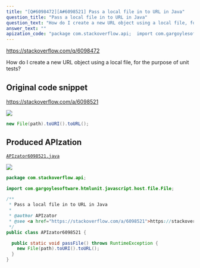 ```yaml
---
title: "[Q#6098472][A#6098521] Pass a local file in to URL in Java"
question_title: "Pass a local file in to URL in Java"
question_text: "How do I create a new URL object using a local file, for the purpose of unit tests?"
answer_text: ""
apization_code: "package com.stackoverflow.api;  import com.gargoylesoftware.htmlunit.javascript.host.file.File;  /**  * Pass a local file in to URL in Java  *  * @author APIzator  * @see <a href=\"https://stackoverflow.com/a/6098521\">https://stackoverflow.com/a/6098521</a>  */ public class APIzator6098521 {    public static void passFile() throws RuntimeException {     new File(path).toURI().toURL();   } }"
---
```


https://stackoverflow.com/q/6098472

How do I create a new URL object using a local file, for the purpose of unit tests?



## Original code snippet

https://stackoverflow.com/a/6098521



<div class="code-logo"><img src="/stackoverflow.png" /></div>

```java
new File(path).toURI().toURL();
```

## Produced APIzation

[`APIzator6098521.java`](https://github.com/pasqualesalza/apization-temp-data/raw/master/search/APIzator6098521.java)

<div class="code-logo"><img src="/apizator.png" /></div>

```java
package com.stackoverflow.api;

import com.gargoylesoftware.htmlunit.javascript.host.file.File;

/**
 * Pass a local file in to URL in Java
 *
 * @author APIzator
 * @see <a href="https://stackoverflow.com/a/6098521">https://stackoverflow.com/a/6098521</a>
 */
public class APIzator6098521 {

  public static void passFile() throws RuntimeException {
    new File(path).toURI().toURL();
  }
}

```